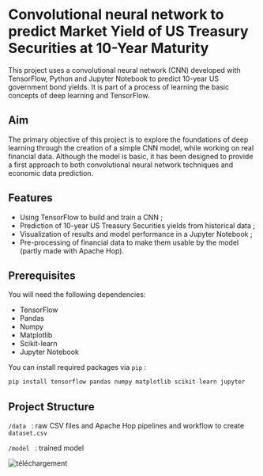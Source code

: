 # Convolutional neural network to predict Market Yield of US Treasury Securities at 10-Year Maturity
This project uses a convolutional neural network (CNN) developed with TensorFlow, Python and Jupyter Notebook to predict 10-year US government bond yields. It is part of a process of learning the basic concepts of deep learning and TensorFlow.

## Aim
The primary objective of this project is to explore the foundations of deep learning through the creation of a simple CNN model, while working on real financial data. Although the model is basic, it has been designed to provide a first approach to both convolutional neural network techniques and economic data prediction.

## Features
- Using TensorFlow to build and train a CNN ;
- Prediction of 10-year US Treasury Securities yields from historical data ;
- Visualization of results and model performance in a Jupyter Notebook ;
- Pre-processing of financial data to make them usable by the model (partly made with Apache Hop).

## Prerequisites
You will need the following dependencies:
- TensorFlow
- Pandas
- Numpy
- Matplotlib
- Scikit-learn
- Jupyter Notebook

You can install required packages via `pip` : 
```python 
pip install tensorflow pandas numpy matplotlib scikit-learn jupyter
```
## Project Structure
`/data ` : raw CSV files and Apache Hop pipelines and workflow to create `dataset.csv`

`/model ` : trained model

![téléchargement](https://github.com/user-attachments/assets/1d269eaa-5683-4da9-ba3b-9e74fc5b330e)
